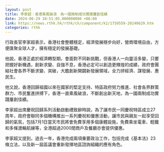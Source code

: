 ```yaml
---
layout: post
title: 李家超︰香港乘風破浪　為一國兩制成功實踐屢創佳績
date: 2024-06-29 10:51:05.000000000 +08:00
link: https://news.rthk.hk/rthk/ch/component/k2/1759559-20240629.htm
categories: rthk
---
```


行政長官李家超表示，香港社會整體穩定，經濟發展穩步向好，營商環境自由，方便匯聚全球人才，擁有穩定的發展基礎。

他說，香港正處於經濟轉型期，會面對不同新挑戰，但香港人一向靈活多變，只要把握好新機遇，創新求變、自強不息，香港必定可以創造更輝煌的成績，政府會團結社會各界不斷求變、突破，大膽創新開闢新發展領域，全力拼經濟、謀發展、惠民生。

他又說，香港回歸祖國以來在國家的堅定支持、特區政府努力推進、社會各界群策群力、市民奮進拼搏下，香港一直乘風破浪，不斷創出新天地，為一國兩制成功實踐屢創佳績。

李家超出席慶祝回歸系列活動啟動禮致辭時說，為了讓市民一同慶祝特區成立27周年，政府會聯同多個機構推出一系列慶祝和優惠活動，讓市民與親友一起享受回歸的氣氛，包括7月1日當天市民將會免費享用多個康體設施，免費乘坐電車、輕鐵和多條渡輪航線等，全港超過2000間商戶及餐廳亦會提供優惠。

李家超又提到，過去一年，香港完成兩項重要政治工作，包括完成《基本法》23條立法，以及新一屆區議會重新發揮地區諮詢組織的應有角色。

